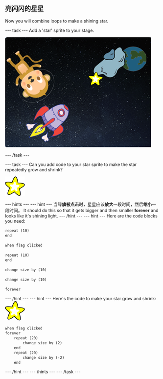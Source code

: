 ## 亮闪闪的星星

Now you will combine loops to make a shining star.

\--- task \--- Add a 'star' sprite to your stage.

![添加星星角色](images/space-star-sprite.png)

\--- /task \---

\--- task \--- Can you add code to your star sprite to make the star repeatedly grow and shrink?

![测试闪亮的星星](images/sprite-star.png)

\--- hints \--- \--- hint \--- 当绿**旗被点击**时，星星应该**放大**一段时间，然后**缩小**一段时间。 It should do this so that it gets bigger and then smaller **forever** and looks like it's shining light. \--- /hint \--- \--- hint \--- Here are the code blocks you need:

```blocks3
repeat (10)
end

when flag clicked

repeat (10)
end

change size by (10)

change size by (10)

forever
```

\--- /hint \--- \--- hint \--- Here's the code to make your star grow and shrink: ![Star sprite](images/sprite-star.png)

```blocks3
when flag clicked
forever
    repeat (20)
        change size by (2)
    end
    repeat (20)
        change size by (-2)
    end

```

\--- /hint \--- \--- /hints \--- \--- /task \---